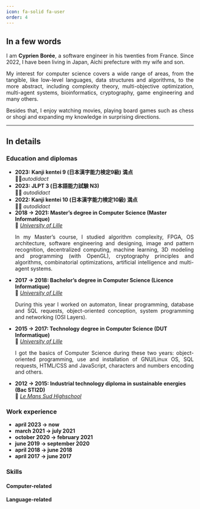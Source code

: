 ```yaml
---
icon: fa-solid fa-user
order: 4
---
```

## In a few words

<p align="justify">I am <strong>Cyprien Borée</strong>, a software engineer in
his twenties  from France. Since 2022, I have been living in Japan, Aichi 
prefecture with my wife and son. </p>


<p align="justify">My interest for computer science covers a wide range of 
areas, from the tangible, like low-level languages, data structures and 
algorithms, to the more abstract, including complexity theory, multi-objective
optimization, multi-agent systems, bioinformatics, cryptography, game 
engineering and many others.</p>

<p align=justify>Besides that, I enjoy watching movies, playing board games
such as chess or shogi and expanding my knowledge in surprising directions.
</p>

---

## In details

### Education and diplomas
<ul>
  <li>
    <b>2023: Kanji kentei 9 (日本漢字能力検定9級) 満点</b><br/>
👨‍🎓<i>autodidact</i>
  </li>
  <li>
    <b>2023: JLPT 3 (日本語能力試験 N3)</b><br/>  
👨‍🎓 <i>autodidact</i>
  </li>
  <li>
    <b>2022: Kanji kentei 10 (日本漢字能力検定10級) 満点</b><br/>  
👨‍🎓 <i>autodidact</i>
  </li>
  <li>
    <b>2018 → 2021: Master’s degree in Computer Science (Master Informatique)</b><br/> 
    🏫 <i><a href="https://en.wikipedia.org/wiki/University_of_Lille">University of Lille</a></i>
    <p align="justify">In my Master’s course, I studied algorithm complexity,
    FPGA, OS architecture, software engineering and designing, image and
    pattern recognition, decentralized computing, machine learning, 3D modeling
    and programming (with OpenGL), cryptography principles and algorithms,
    combinatorial optimizations, artificial intelligence and multi-agent systems.</p>
  </li>
  <li>
    <b>2017 → 2018: Bachelor’s degree in Computer Science (Licence Informatique)</b><br/>
    🏫 <i><a href="https://en.wikipedia.org/wiki/University_of_Lille">University of Lille</a></i>
    <p align="justify">During this year I worked on automaton, linear
    programming, database and SQL requests, object-oriented conception, system
    programming and networking (OSI Layers).</p>
  </li>
  <li>
    <b>2015 → 2017: Technology degree in Computer Science (DUT Informatique)</b><br/> 
    🏫 <i><a href="https://en.wikipedia.org/wiki/University_of_Lille">University of Lille</a></i>
    <p align="justify">I got the basics of Computer Science during these two
    years: object-oriented programming, use and installation of GNU/Linux OS,
    SQL requests, HTML/CSS and JavaScript, characters and numbers encoding and
    others.</p>
  </li>
  <li>
    <b>2012 → 2015: Industrial technology diploma in sustainable energies (Bac STI2D)</b><br/>
  🏫 <i><a href="https://lemans-sud.paysdelaloire.e-lyco.fr/">Le Mans Sud Highschool</a></i>
  </li>
</ul>

### Work experience

- **april 2023 → now** 
- **march 2021 → july 2021**
- **october 2020 → february 2021**
- **june 2019  → september 2020**
- **april 2018 → june 2018**
- **april 2017 → june 2017**

### Skills

#### Computer-related

#### Language-related

